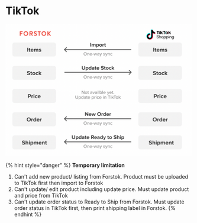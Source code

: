 # TikTok

![](<../../.gitbook/assets/Screen Shot 2022-02-22 at 2.40.58 PM.png>)

{% hint style="danger" %}
**Temporary limitation**

1. Can't add new product/ listing from Forstok. Product must be uploaded to TikTok first then import to Forstok
2. Can't update/ edit product including update price. Must update product and price from TikTok
3. Can't update order status to Ready to Ship from Forstok. Must update order status in TikTok first, then print shipping label in Forstok.&#x20;
{% endhint %}
